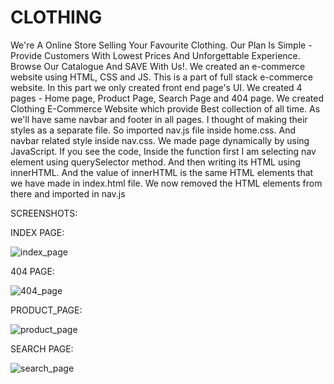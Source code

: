 # CLOTHING
We're A Online Store Selling Your Favourite Clothing. Our Plan Is Simple - Provide Customers With 
Lowest Prices And Unforgettable Experience. Browse Our Catalogue And SAVE With Us!.
We created an e-commerce website using HTML, CSS and JS. This is a part of full stack e-commerce 
website. In this part we only created front end page's UI. We created 4 pages - Home page, Product 
Page, Search Page and 404 page.
We created Clothing E-Commerce Website which provide Best collection of all time. As we'll have 
same navbar and footer in all pages. I thought of making their styles as a separate file. So imported 
nav.js file inside home.css. And navbar related style inside nav.css.
We made page dynamically by using JavaScript. If you see the code, Inside the function first I am 
selecting nav element using querySelector method. And then writing its HTML using innerHTML. And 
the value of innerHTML is the same HTML elements that we have made in index.html file. We now 
removed the HTML elements from there and imported in nav.js

SCREENSHOTS:

INDEX PAGE:

![index_page](https://user-images.githubusercontent.com/90833482/173865580-386c165c-540b-4724-b840-bcb50bffad8c.jpeg)

404 PAGE:

![404_page](https://user-images.githubusercontent.com/90833482/173866184-551aace2-a333-464c-9852-63215cbe9a44.jpeg)

PRODUCT_PAGE:

![product_page](https://user-images.githubusercontent.com/90833482/173866484-896a3007-df84-4571-8c50-348b489317b7.jpeg)

SEARCH PAGE:

![search_page](https://user-images.githubusercontent.com/90833482/173866779-ae81266a-fd5e-4839-b82e-85bcb87e403f.jpeg)
